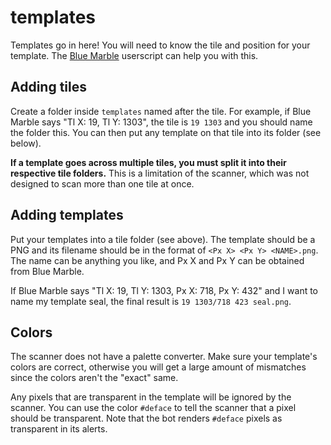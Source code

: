 # templates
Templates go in here! You will need to know the tile and position for your template. The [Blue Marble](https://github.com/SwingTheVine/Wplace-BlueMarble#installation-instructions) userscript can help you with this.

## Adding tiles
Create a folder inside `templates` named after the tile. For example, if Blue Marble says "Tl X: 19, Tl Y: 1303", the tile is `19 1303` and you should name the folder this. You can then put any template on that tile into its folder (see below). 

**If a template goes across multiple tiles, you must split it into their respective tile folders.** This is a limitation of the scanner, which was not designed to scan more than one tile at once.

## Adding templates
Put your templates into a tile folder (see above). The template should be a PNG and its filename should be in the format of `<Px X> <Px Y> <NAME>.png`. The name can be anything you like, and Px X and Px Y can be obtained from Blue Marble.

If Blue Marble says "Tl X: 19, Tl Y: 1303, Px X: 718, Px Y: 432" and I want to name my template seal, the final result is `19 1303/718 423 seal.png`.

## Colors
The scanner does not have a palette converter. Make sure your template's colors are correct, otherwise you will get a large amount of mismatches since the colors aren't the "exact" same.

Any pixels that are transparent in the template will be ignored by the scanner. You can use the color `#deface` to tell the scanner that a pixel should be transparent. Note that the bot renders `#deface` pixels as transparent in its alerts.